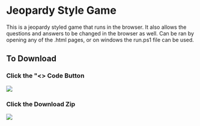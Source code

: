 <h1>Jeopardy Style Game</h1>
<p>This is a jeopardy styled game that runs in the browser. It also allows the questions and answers to be changed in the browser as well. Can be ran by opening any of the .html pages, or on windows the run.ps1 file can be used.</p>

<h2>To Download</h2>
<h3>Click the "<> Code Button</h3>
  <img src="https://github.com/user-attachments/assets/ee951a83-b0b0-4f9b-b9d4-db69dd9d0f8c"/>
<h3>Click the Download Zip</h3>
  <img src="https://github.com/user-attachments/assets/ff315924-72ce-439d-9f46-7640add746e1"/>

